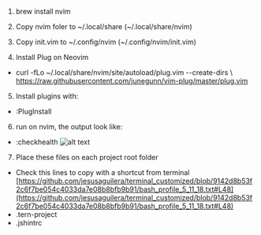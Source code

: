 1. brew install nvim

2. Copy nvim foler to \~/.local/share (~/.local/share/nvim)
3. Copy init.vim to \~/.config/nvim (~/.config/nvim/init.vim)

4. Install Plug on Neovim
- curl -fLo ~/.local/share/nvim/site/autoload/plug.vim --create-dirs \ https://raw.githubusercontent.com/junegunn/vim-plug/master/plug.vim

5. Install plugins with: 
- :PlugInstall

6. run on nvim, the output look like:
- :checkhealth
![alt text](https://user-images.githubusercontent.com/251450/42421117-001a81ee-8303-11e8-929a-91da4ac9feea.png)

7. Place these files on each project root folder
- Check this lines to copy with a shortcut from terminal [https://github.com/jesusaguilera/terminal_customized/blob/9142d8b53f2c6f7be054c4033da7e08b8bfb9b91/bash_profile_5_11_18.txt#L48](https://github.com/jesusaguilera/terminal_customized/blob/9142d8b53f2c6f7be054c4033da7e08b8bfb9b91/bash_profile_5_11_18.txt#L48)
- .tern-project
- .jshintrc
